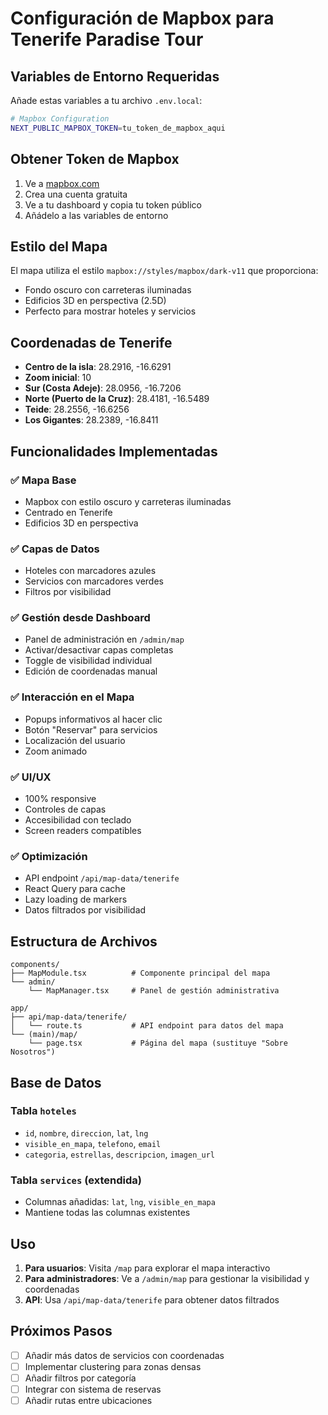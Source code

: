 # Configuración de Mapbox para Tenerife Paradise Tour

## Variables de Entorno Requeridas

Añade estas variables a tu archivo `.env.local`:

```bash
# Mapbox Configuration
NEXT_PUBLIC_MAPBOX_TOKEN=tu_token_de_mapbox_aqui
```

## Obtener Token de Mapbox

1. Ve a [mapbox.com](https://www.mapbox.com/)
2. Crea una cuenta gratuita
3. Ve a tu dashboard y copia tu token público
4. Añádelo a las variables de entorno

## Estilo del Mapa

El mapa utiliza el estilo `mapbox://styles/mapbox/dark-v11` que proporciona:
- Fondo oscuro con carreteras iluminadas
- Edificios 3D en perspectiva (2.5D)
- Perfecto para mostrar hoteles y servicios

## Coordenadas de Tenerife

- **Centro de la isla**: 28.2916, -16.6291
- **Zoom inicial**: 10
- **Sur (Costa Adeje)**: 28.0956, -16.7206
- **Norte (Puerto de la Cruz)**: 28.4181, -16.5489
- **Teide**: 28.2556, -16.6256
- **Los Gigantes**: 28.2389, -16.8411

## Funcionalidades Implementadas

### ✅ Mapa Base
- Mapbox con estilo oscuro y carreteras iluminadas
- Centrado en Tenerife
- Edificios 3D en perspectiva

### ✅ Capas de Datos
- Hoteles con marcadores azules
- Servicios con marcadores verdes
- Filtros por visibilidad

### ✅ Gestión desde Dashboard
- Panel de administración en `/admin/map`
- Activar/desactivar capas completas
- Toggle de visibilidad individual
- Edición de coordenadas manual

### ✅ Interacción en el Mapa
- Popups informativos al hacer clic
- Botón "Reservar" para servicios
- Localización del usuario
- Zoom animado

### ✅ UI/UX
- 100% responsive
- Controles de capas
- Accesibilidad con teclado
- Screen readers compatibles

### ✅ Optimización
- API endpoint `/api/map-data/tenerife`
- React Query para cache
- Lazy loading de markers
- Datos filtrados por visibilidad

## Estructura de Archivos

```
components/
├── MapModule.tsx          # Componente principal del mapa
└── admin/
    └── MapManager.tsx     # Panel de gestión administrativa

app/
├── api/map-data/tenerife/
│   └── route.ts           # API endpoint para datos del mapa
└── (main)/map/
    └── page.tsx           # Página del mapa (sustituye "Sobre Nosotros")
```

## Base de Datos

### Tabla `hoteles`
- `id`, `nombre`, `direccion`, `lat`, `lng`
- `visible_en_mapa`, `telefono`, `email`
- `categoria`, `estrellas`, `descripcion`, `imagen_url`

### Tabla `services` (extendida)
- Columnas añadidas: `lat`, `lng`, `visible_en_mapa`
- Mantiene todas las columnas existentes

## Uso

1. **Para usuarios**: Visita `/map` para explorar el mapa interactivo
2. **Para administradores**: Ve a `/admin/map` para gestionar la visibilidad y coordenadas
3. **API**: Usa `/api/map-data/tenerife` para obtener datos filtrados

## Próximos Pasos

- [ ] Añadir más datos de servicios con coordenadas
- [ ] Implementar clustering para zonas densas
- [ ] Añadir filtros por categoría
- [ ] Integrar con sistema de reservas
- [ ] Añadir rutas entre ubicaciones
